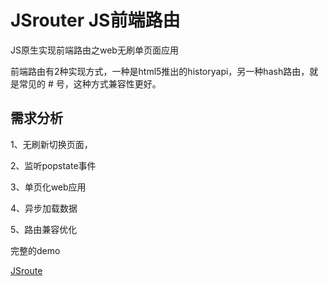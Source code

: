 # JSrouter JS前端路由

JS原生实现前端路由之web无刷单页面应用

前端路由有2种实现方式，一种是html5推出的historyapi，另一种hash路由，就是常见的 # 号，这种方式兼容性更好。

## 需求分析

1、无刷新切换页面，

2、监听popstate事件

3、单页化web应用

4、异步加载数据

5、路由兼容优化

<p>完整的demo
  
<a href="https://jsrouter.github.io/">JSroute</a>
</p>
<!---用户前进和后退事件
：一般单页面应用为了性能优化，都会把各个页面的文件拆分开，按需加载，所以路由里面要加入异步加载数据的功能。异步加载我们就采用最简单的原生方法，创建script标签，动态引入js。
简单的单页面在github上有完整的demo
spa-routers
--->
